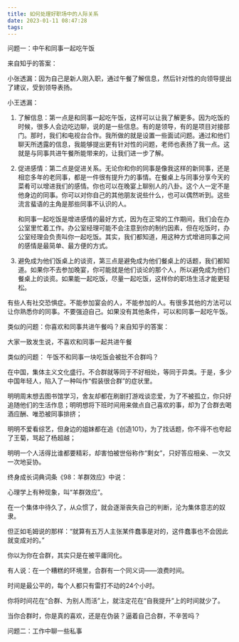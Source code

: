 ```yaml
---
title: 如何处理好职场中的人际关系
date: 2023-01-11 08:47:28
tags:
---
```






问题一：中午和同事一起吃午饭

来自知乎的答案：

小张透漏：因为自己是新人刚入职，通过午餐了解信息，然后针对性的向领导提出了建议，受到领导表扬。

小王透漏：



1. 了解信息：第一点是和同事一起吃午饭，这样可以让我了解更多。因为吃饭的时候，很多人会边吃边聊，说的是一些信息。有的是领导，有的是项目对接部门。那时，我们和电视台合作。我所做的就是设置一些面试问题。通过和他们聊天所透露的信息，我能够提出更有针对性的问题，老师也表扬了我一点。这就是与同事共进午餐所能带来的，让我们进一步了解。

2. 促进感情：第二点是促进关系。无论你和你的同事是像我这样的新同事，还是相恋多年的老同事，都是一件很有提升力的事情。在餐桌上与同事分享今天的菜肴可以增进我们的感情。你也可以在晚宴上聊别人的八卦。这个人一定不是他身边的同事。你可以对你自己的其他朋友说些什么，也可以偶然听到。这些流言蜚语的主角是那些同事不认识的人。

   和同事一起吃饭是增进感情的最好方式，因为在正常的工作期间，我们会在办公室里忙着工作。办公室经理可能不会注意到你的制约因素，但在吃饭时，办公室经理会负责叫你一起吃饭。其实，我们都知道，用这种方式增进同事之间的感情是最简单、最方便的方式。

3. 避免成为他们饭桌上的谈资，第三点是避免成为他们餐桌上的话题，我们都知道。如果你不去参加晚宴，你可能就是他们谈论的那个人，所以避免成为他们餐桌上的谈资。如果能一起吃饭，尽量一起吃饭，这样你的职场生活才能更轻松。

有些人有社交恐惧症。不能参加宴会的人，不能参加的人。有很多其他的方法可以让你熟悉你的同事。不要强迫自己。如果没有其他条件，可以和同事一起吃午饭。

类似的问题：你喜欢和同事共进午餐吗？来自知乎的答案：

大家一致发生说，不喜欢和同事一起共进午餐

类似的问题： 午饭不和同事一块吃饭会被批不合群吗？

在中国，集体主义文化盛行。不合群就等同于不好相处，等同于异类。于是，多少中国年轻人，陷入了一种叫作“假装很合群”的症状里。

明明周末想去图书馆学习，舍友却都在刷剧打游戏谈恋爱，为了不被孤立，你只好追随他们的生活作息；明明想将下班时间用来做点自己喜欢的事，却为了合群去喝酒应酬、唯恐被同事排挤；

明明不爱看综艺，但身边的姐妹都在追《创造101》，为了找话题，你不得不也夸起了王菊，骂起了杨超越；

明明一个人活得比谁都要精彩，却害怕被世俗称作“剩女”，只好答应相亲、一次又一次地妥协。

终身成长词典词条《98：羊群效应》中说：

心理学上有种现象，叫“羊群效应”。

在一个集体中待久了，从众惯了，就会逐渐丧失自己的判断，沦为集体意志的奴隶。

但正如毛姆说的那样：“就算有五万人主张某件蠢事是对的，这件蠢事也不会因此就变成对的。”

你以为你在合群，其实只是在被平庸同化。

有人说：在一个糟糕的环境里，合群有一个同义词——浪费时间。

时间是最公平的，每个人都只有雷打不动的24个小时。

你将时间花在“合群、为别人而活”上，就注定花在“自我提升”上的时间就少了。

当你合群时，你是真的喜欢，还是在伪装？逼着自己合群，不辛苦吗？



问题二：工作中聊一些私事



